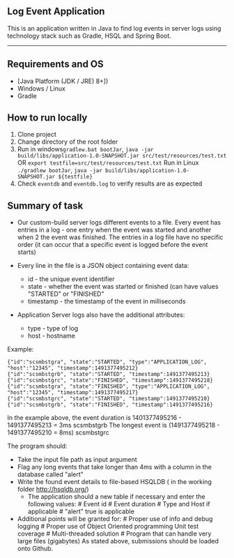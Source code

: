 Log Event Application
------------
This is an application written in Java to find log events in server logs using technology stack such as Gradle, HSQL and Spring Boot.

***

Requirements and OS
------------
* [Java Platform (JDK / JRE) 8+])
* Windows / Linux 
* Gradle




How to run locally
-----------
1. Clone project
2. Change directory of the root folder
3. Run in windows`gradlew.bat bootJar`, `java -jar build/libs/application-1.0-SNAPSHOT.jar src/test/resources/test.txt` 
OR 
`export testfile=src/test/resources/test.txt`
Run in Linux  `./gradlew bootJar`, `java -jar build/libs/application-1.0-SNAPSHOT.jar ${testfile}` 
4. Check `eventdb` and `eventdb.log` to verify results are as expected



Summary of task
--------------------

- Our custom-build server logs different events to a file. Every event has  entries in a log - one entry when the event was started and another when 2 the event was finished. The entries in a log file have no specific order (it can occur that a specific event is logged before the event starts)

- Every line in the file is a JSON object containing event data:
	- id - the unique event identifier 
	- state - whether the event was started or finished (can have values "STARTED" or "FINISHED" 
	- timestamp - the timestamp of the event in milliseconds
- Application Server logs also have the additional attributes:
	- type - type of log 
	- host - hostname

Example:
```
{"id":"scsmbstgra", "state":"STARTED", "type":"APPLICATION_LOG",
"host":"12345", "timestamp":1491377495212}
{"id":"scsmbstgrb", "state":"STARTED", "timestamp":1491377495213}
{"id":"scsmbstgrc", "state":"FINISHED", "timestamp":1491377495218}
{"id":"scsmbstgra", "state":"FINISHED", "type":"APPLICATION_LOG",
"host":"12345", "timestamp":1491377495217}
{"id":"scsmbstgrc", "state":"STARTED", "timestamp":1491377495210}
{"id":"scsmbstgrb", "state":"FINISHED", "timestamp":1491377495216}
```

In the example above, the event  duration is 1401377495216 - 1491377495213 = 3ms scsmbstgrb
The longest event is  (1491377495218 - 1491377495210 = 8ms) scsmbstgrc

The program should:

- Take the input file path as input argument 
- Flag any long events that take longer than 4ms with a column in the database called "alert" 
- Write the found event details to file-based HSQLDB ( in the working folder http://hsqldb.org/) 
	- The application should a new table if necessary and enter the following values: 
			# Event id 
			# Event duration 
			# Type and Host if applicable 
			# "alert" true is applicable
- Additional points will be granted for:
			# Proper use of info and debug logging 
			# Proper use of Object Oriented programming Unit test coverage
			# Multi-threaded solution 
			# Program that can handle very large files (gigabytes) As stated above, submissions should be loaded onto 			Github.




